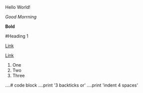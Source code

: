 Hello World!

*Good Morrning*

__Bold__

#Heading 1

[Link](https://ucsd-cse12-ss22.github.io/.com)

[Link](https://www.food.com)

1. One
2. Two
3. Three

....# code block
....print '3 backticks or'
....print 'indent 4 spaces'

